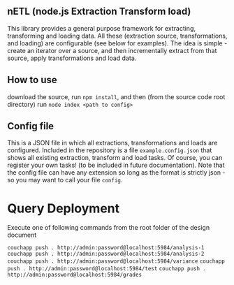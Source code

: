 ## nETL (node.js Extraction Transform load)
This library provides a general purpose framework for extracting, transforming and loading data. All these (extraction source, transformations, and loading) are configurable (see below for examples). The idea is simple - create an iterator over a source, and then incrementally extract from that source, apply transformations and load data.

## How to use
download the source, run `npm install`, and then (from the source code root directory) run `node index <path to config>`

## Config file
This is a JSON file in which all extractions, transformations and loads are configured. Included in the repository is a file `example.config.json` that shows all existing extraction, transform and load tasks. Of course, you can register your own tasks! (to be included in future documentation). Note that the config file can have any extension so long as the format is strictly json - so you may want to call your file `config`.


# Query Deployment
Execute one of following commands from the root folder of the design document

`couchapp push . http://admin:password@localhost:5984/analysis-1`
`couchapp push . http://admin:password@localhost:5984/analysis-2`
`couchapp push . http://admin:password@localhost:5984/variance`
`couchapp push . http://admin:password@localhost:5984/test`
`couchapp push . http://admin:password@localhost:5984/grades`